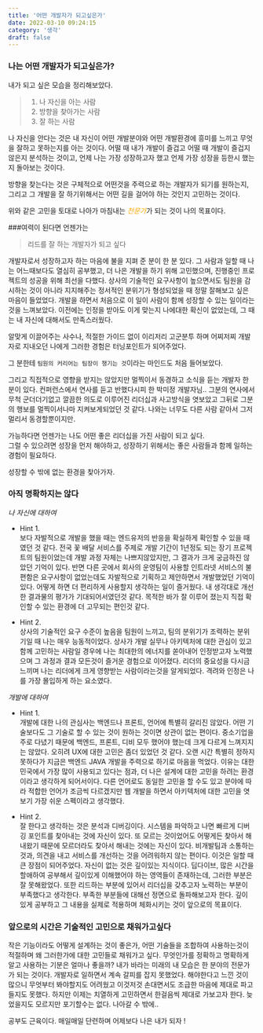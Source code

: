 ```yaml
---
title: '어떤 개발자가 되고싶은가'
date: 2022-03-10 09:24:15
category: '생각'
draft: false
---
```


### 나는 어떤 개발자가 되고싶은가?

내가 되고 싶은 모습을 정리해보았다.

> 1. 나 자신을 아는 사람
> 2. 방향을 찾아가는 사람
> 3. 잘 하는 사람

나 자신을 안다는 것은 내 자신이 어떤 개발분야와 어떤 개발환경에 흥미를 느끼고 무엇을 잘하고 못하는지를 아는 것이다.
어떨 때 내가 개발이 즐겁고 어떨 때 개발이 즐겁지 않은지 분석하는 것이고,
언제 나는 가장 성장하고자 했고 언제 가장 성장을 등한시 했는지 돌아보는 것이다.

방향을 찾는다는 것은 구체적으로 어떤것을 주력으로 하는 개발자가 되기를 원하는지,
그리고 그 개발을 잘 하기위해서는 어떤 길을 걸어야 하는 것인지 고민하는 것이다.

위와 같은 고민을 토대로 나아가 마침내는 <span style="color:orange">_전문가_</span>가 되는 것이 나의 목표이다. 


###여력이 된다면 언젠가는
> 리드를 잘 하는 개발자가 되고 싶다

개발자로서 성장하고자 하는 마음에 불을 지펴 준 분이 한 분 있다. 
그 사람과 일할 때 나는 어느때보다도 열심히 공부했고, 더 나은 개발을 하기 위해 고민했으며, 진행중인 프로젝트의 성공을 위해 최선을 다했다.
상사의 기술적인 요구사항이 높으면서도 팀원을 감시하는 것이 아니라 지지해주는 정서적인 분위기가 형성되었을 때 정말 잘해보고 싶은 마음이 들었었다.
개발을 하면서 처음으로 이 일이 사람이 함께 성장할 수 있는 일이라는 것을 느껴보았다. 
이전에는 인정을 받아도 이게 맞는지 나에대한 확신이 없었는데, 그 때는 내 자신에 대해서도 만족스러웠다.

알맞게 이끌어주는 사수나, 적절한 가이드 없이 이리저리 고군분투 하며 어찌저찌 개발자로 지내오던 나에게
그러한 경험은 터닝포인트가 되어주었다. 

그 분한테 ```팀원의 커리어는 팀장이 챙기는 것```이라는 마인드도 처음 들어보았다. 

그리고 직접적으로 영향을 받지는 않았지만 멀찍이서 동경하고 소식을 듣는 개발자 한 분이 있다.
컨퍼런스에서 연사를 듣고 반했다시피 한 박미정 개발자님..
그분의 연사에서 무척 군더더기없고 깔끔한 의도로 이루어진 리더십과 사고방식을 엿보았고 
그뒤로 그분의 행보를 멀찍이서나마 지켜보게되었던 것 같다. 
나와는 너무도 다른 사람 같아서 그저 멀리서 동경할뿐이지만. 

가능하다면 언젠가는 나도 어떤 좋은 리더십을 가진 사람이 되고 싶다.  
그럴 수 있으려면 성장을 먼저 해야하고, 성장하기 위해서는 좋은 사람들과 함께 일하는 경험이 필요하다.  

성장할 수 밖에 없는 환경을 찾아가자.


### 아직 명확하지는 않다
_나 자신에 대하여_
- Hint 1.  
  보다 자발적으로 개발을 했을 때는 엔드유저의 반응을 확실하게 확인할 수 있을 때였던 것 같다.
  전국 꽃 배달 서비스를 주제로 개발 기간이 1년정도 되는 장기 프로젝트의 팀원이었는데
  개발 과정 자체는 나쁘지않았지만, 그 결과가 크게 궁금하진 않았던 기억이 있다.
  반면 다른 곳에서 회사의 운영팀이 사용할 인트라넷 서비스의 불편함은 
  요구사항이 없었는데도 자발적으로 기획하고 제안하면서 개발했었던 기억이 있다.
  어떻게 하면 더 편리하게 사용할지 생각하는 일이 즐거웠다. 내 생각대로 개선한 결과물의 평가가 기대되어서였던것 같다.
  목적한 바가 잘 이루어 졌는지 직접 확인할 수 있는 환경에 더 고무되는 편인것 같다.
  

- Hint 2.  
  상사의 기술적인 요구 수준이 높음을 팀원이 느끼고, 팀의 분위기가 조력하는 분위기일 때 나는 매우 능동적이었다.
  상사가 개발 실무나 아키텍처에 대한 관심이 있고 함께 고민하는 사람일 경우에
  나는 최대한의 에너지를 쏟아내어 인정받고자 노력했으며 그 과정과 결과 모든것이 즐거운 경험으로 이어졌다.
  리더의 중요성을 다시금 느끼며 나는 리더에게 크게 영향받는 사람이라는것을 알게되었다. 
  격려와 인정은 나를 가장 몰입하게 하는 요소였다. 


_개발에 대하여_
- Hint 1.  
  개발에 대한 나의 관심사는 백엔드나 프론트, 언어에 특별히 갈리진 않았다. 
  어떤 기술보다도 그 기술로 할 수 있는 것이 원하는 것이면 상관이 없는 편이다.
  중소기업을 주로 다녔기 때문에 백엔드, 프론트, 디비 모두 했어야 했는데 크게 다르게 느껴지지는 않았다. 
  오히려 UX에 대한 고민은 좀더 있었던 것 같다. 
  오랜 시간 특별히 정하지 못하다가 지금은 백엔드 JAVA 개발을 주력으로 하기로 마음을 먹었다. 
  이유는 대한민국에서 가장 많이 사용되고 있다는 점과, 더 나은 설계에 대한 고민을 하려는 환경이라고 생각하게 되어서이다.
  다른 언어로도 동일한 고민을 할 수도 있고 분야에 따라 적합한 언어가 조금씩 다르겠지만
  웹 개발을 하면서 아키텍처에 대한 고민을 엿보기 가장 쉬운 스펙이라고 생각했다. 
    
  
- Hint 2.  
  잘 한다고 생각하는 것은 분석과 디버깅이다. 시스템을 파악하고 나면 빠르게 디버깅 포인트를 찾아내는 것에 자신이 있다.
  또 모르는 것이었어도 어떻게든 찾아서 해내왔기 때문에 모르더라도 찾아서 해내는 것에는 자신이 있다. 
  비개발팀과 소통하는것과, 의견을 내고 서비스를 개선하는 것을 어려워하지 않는 편이다. 이것은 일할 때 큰 장점이 되어주었다.
  자신이 없는 것은 깊이있는 지식이다. 딥다이브, 많은 시간을 할애하여 공부해서 깊이있게 이해했어야 하는 영역들이 존재하는데,
  그러한 부분은 잘 못해왔었다. 또한 리드하는 부분에 있어서 리더십을 갖추고자 노력하는 부분이 부족했다고 생각한다.
  부족한 부분들에 대해선 정면으로 돌파해보고자 한다. 깊이 있게 공부하고 그 내용을 실제로 적용하며 체화시키는 것이 앞으로의 목표이다.  
  

### 앞으로의 시간은 기술적인 고민으로 채워가고싶다
작은 기능이라도 어떻게 설계하는 것이 좋은가, 어떤 기술들을 조합하여 사용하는것이 적절하며 왜 그러한가에 대한 고민들로 채워가고 싶다.
무엇인가를 정확하고 명확하게 알고 사용하는 기분은 얼마나 좋을까? 내가 바라는 미래의 내 모습은 한 분야의 전문가가 되는 것이다. 
개발자로 일하면서 계속 갈피를 잡지 못했었다.
해야한다고 느낀 것이 많으니 무엇부터 봐야할지도 어려웠고 이것저것 손대면서도 조급한 마음에 제대로 파고들지도 못했다. 
하지만 이제는 치열하게 고민하면서 한걸음씩 제대로 가보고자 한다. 
늦었을지도 모르지만 포기할수는 없다. 나아갈 수 밖에.. 

공부도 근육이다. 매일매일 단련하며 어제보다 나은 내가 되자 !



